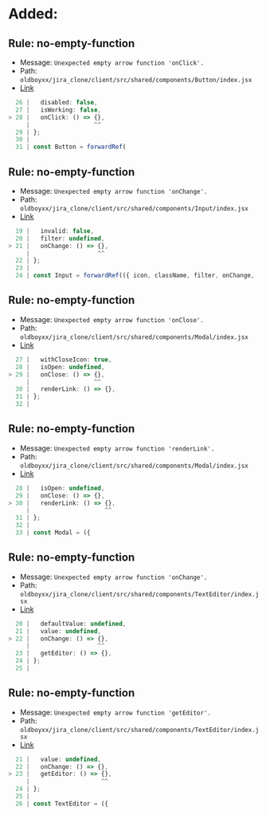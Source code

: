 # Added:

## Rule: no-empty-function

-   Message: `Unexpected empty arrow function 'onClick'.`
-   Path: `oldboyxx/jira_clone/client/src/shared/components/Button/index.jsx`
-   [Link](https://github.com/oldboyxx/jira_clone/blob/HEAD/client/src/shared/components/Button/index.jsx#L28-L28)

```jsx
  26 |   disabled: false,
  27 |   isWorking: false,
> 28 |   onClick: () => {},
     |                  ^^
  29 | };
  30 |
  31 | const Button = forwardRef(
```

## Rule: no-empty-function

-   Message: `Unexpected empty arrow function 'onChange'.`
-   Path: `oldboyxx/jira_clone/client/src/shared/components/Input/index.jsx`
-   [Link](https://github.com/oldboyxx/jira_clone/blob/HEAD/client/src/shared/components/Input/index.jsx#L21-L21)

```jsx
  19 |   invalid: false,
  20 |   filter: undefined,
> 21 |   onChange: () => {},
     |                   ^^
  22 | };
  23 |
  24 | const Input = forwardRef(({ icon, className, filter, onChange, ...inputProps }, ref) => {
```

## Rule: no-empty-function

-   Message: `Unexpected empty arrow function 'onClose'.`
-   Path: `oldboyxx/jira_clone/client/src/shared/components/Modal/index.jsx`
-   [Link](https://github.com/oldboyxx/jira_clone/blob/HEAD/client/src/shared/components/Modal/index.jsx#L29-L29)

```jsx
  27 |   withCloseIcon: true,
  28 |   isOpen: undefined,
> 29 |   onClose: () => {},
     |                  ^^
  30 |   renderLink: () => {},
  31 | };
  32 |
```

## Rule: no-empty-function

-   Message: `Unexpected empty arrow function 'renderLink'.`
-   Path: `oldboyxx/jira_clone/client/src/shared/components/Modal/index.jsx`
-   [Link](https://github.com/oldboyxx/jira_clone/blob/HEAD/client/src/shared/components/Modal/index.jsx#L30-L30)

```jsx
  28 |   isOpen: undefined,
  29 |   onClose: () => {},
> 30 |   renderLink: () => {},
     |                     ^^
  31 | };
  32 |
  33 | const Modal = ({
```

## Rule: no-empty-function

-   Message: `Unexpected empty arrow function 'onChange'.`
-   Path: `oldboyxx/jira_clone/client/src/shared/components/TextEditor/index.jsx`
-   [Link](https://github.com/oldboyxx/jira_clone/blob/HEAD/client/src/shared/components/TextEditor/index.jsx#L22-L22)

```jsx
  20 |   defaultValue: undefined,
  21 |   value: undefined,
> 22 |   onChange: () => {},
     |                   ^^
  23 |   getEditor: () => {},
  24 | };
  25 |
```

## Rule: no-empty-function

-   Message: `Unexpected empty arrow function 'getEditor'.`
-   Path: `oldboyxx/jira_clone/client/src/shared/components/TextEditor/index.jsx`
-   [Link](https://github.com/oldboyxx/jira_clone/blob/HEAD/client/src/shared/components/TextEditor/index.jsx#L23-L23)

```jsx
  21 |   value: undefined,
  22 |   onChange: () => {},
> 23 |   getEditor: () => {},
     |                    ^^
  24 | };
  25 |
  26 | const TextEditor = ({
```
